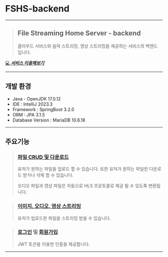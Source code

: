 # FSHS-backend

---

>## File Streaming Home Server - backend
>  클라우드 서비스와 음악 스트리밍, 영상 스트리밍을 제공하는 서비스의 백엔드 입니다.

<a href="https://seohamin.com">💻 __***서비스 이용해보기***__</a>


---

## 개발 환경
+ Java - OpenJDK 17.0.12
+ IDE : IntelliJ 2023.3
+ Framework : SpringBoot 3.2.0
+ ORM : JPA 3.1.5
+ Database Version : MariaDB 10.6.18

---

## 주요기능
>### <a href="https://github.com/ggm77/FSHS-backend/blob/main/src/main/java/org/iptime/raspinas/FSHS/controller/userFile/UserFileController.java">파일 CRUD 및 다운로드</a>
> 유저가 원하는 파일을 업로드 할 수 있습니다. 또한 유저가 원하는 파일만 다운로드 받거나 삭제 할 수 있습니다.
> 
> 오디오 파일과 영상 파일은 자동으로 HLS 프로토콜로 제공 될 수 있도록 변환됩니다.

>### <a href="https://github.com/ggm77/FSHS-backend/blob/main/src/main/java/org/iptime/raspinas/FSHS/controller/userFileStreaming/UserFileStreamingController.java">이미지, 오디오, 영상 스트리밍</a>
> 유저가 업로드한 파일을 스트리밍 받을 수 있습니다.

>### <a href="https://github.com/ggm77/FSHS-backend/blob/main/src/main/java/org/iptime/raspinas/FSHS/controller/auth/signIn/SignInController.java">로그인</a> 및 <a href="https://github.com/ggm77/FSHS-backend/blob/main/src/main/java/org/iptime/raspinas/FSHS/controller/auth/signUp/SignUpController.java">회원가입</a>
> JWT 토큰을 이용한 인증을 제공합니다.

---

